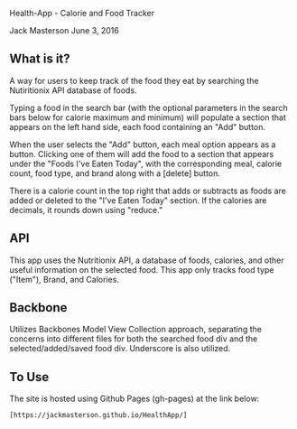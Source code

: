 Health-App - Calorie and Food Tracker

Jack Masterson
June 3, 2016

What is it?
-----------

A way for users to keep track of the food they eat by searching the Nutiritionix API database of foods.

Typing a food in the search bar (with the optional parameters in the search bars below for calorie maximum and minimum) will populate a section that appears on the left hand side, each food containing an "Add" button. 

When the user selects the "Add" button, each meal option appears as a button. Clicking one of them will add the food to a section that appears under the "Foods I've Eaten Today", with the corresponding meal, calorie count, food type, and brand along with a [delete] button.

There is a calorie count in the top right that adds or subtracts as foods are added or deleted to the "I've Eaten Today" section. If the calories are decimals, it rounds down using "reduce."

API
---

This app uses the Nutritionix API, a database of foods, calories, and other useful information on the selected food. This app only tracks food type ("Item"), Brand, and Calories. 

Backbone 
--------

Utilizes Backbones Model View Collection approach, separating the concerns into different files for both the searched food div and the selected/added/saved food div. Underscore is also utilized.

To Use
------

The site is hosted using Github Pages (gh-pages) at the link below: 

	[https://jackmasterson.github.io/HealthApp/]